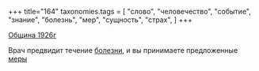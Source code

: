+++
title="164"
taxonomies.tags = [
 "слово",
 "человечество",
 "событие",
 "знание",
 "болезнь",
 "мер",
 "сущность",
 "страх",
]
+++

[Община 1926г](/agni/1926)

Врач предвидит течение [болезни](/tags/болезнь), и вы принимаете предложенные [меры](/tags/слово) 